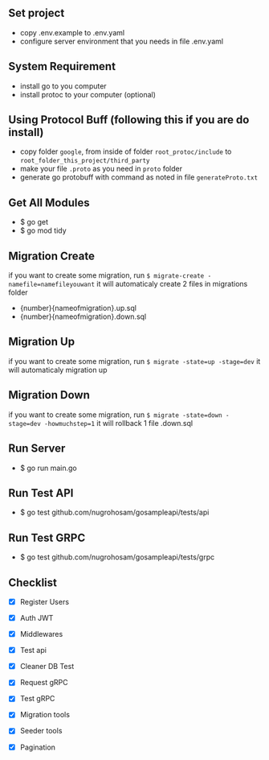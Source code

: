 ## Set project

- copy .env.example to .env.yaml
- configure server environment that you needs in file .env.yaml

## System Requirement

- install go to you computer
- install protoc to your computer (optional)

## Using Protocol Buff (following this if you are do install)

- copy folder `google`, from inside of folder `root_protoc/include` to `root_folder_this_project/third_party`
- make your file `.proto` as you need in `proto` folder
- generate go protobuff with command as noted in file `generateProto.txt`

## Get All Modules

- $ go get
- $ go mod tidy

## Migration Create

if you want to create some migration, run `$ migrate-create -namefile=namefileyouwant` it will automaticaly create 2 files in migrations folder 

- {number}{nameofmigration}.up.sql
- {number}{nameofmigration}.down.sql

## Migration Up

if you want to create some migration, run `$ migrate -state=up -stage=dev` it will automaticaly migration up

## Migration Down

if you want to create some migration, run `$ migrate -state=down -stage=dev -howmuchstep=1` it will rollback 1 file .down.sql

## Run Server
- $ go run main.go

## Run Test API
- $ go test github.com/nugrohosam/gosampleapi/tests/api

## Run Test GRPC
- $ go test github.com/nugrohosam/gosampleapi/tests/grpc

## Checklist

- [x] Register Users
- [x] Auth JWT
- [x] Middlewares
- [x] Test api
- [x] Cleaner DB Test
- [x] Request gRPC
- [x] Test gRPC
- [x] Migration tools
- [x] Seeder tools
- [x] Pagination

